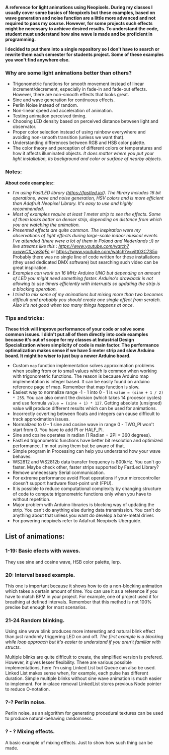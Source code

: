 **A reference for light animations using Neopixels. During my classes I usually cover some basics of Neopixels but these examples, based on wave generation and noise function are a little more advanced and not required to pass my course. However, for some projects such effects might be necessary to achieve desired results. To understand the code, student must understand how sine wave is made and be proficient in programming.**

**I decided to put them into a single repository so I don't have to search or rewrite them each semester for students project. Some of these examples you won't find anywhere else.**

### Why are some light animations better than others?
- Trigonometric functions for smooth movement instead of linear increment/decrement, especially in fade-in and fade-out effects. However, there are non-smooth effects that looks great.
- Sine and wave generation for continuous effects.
- Perlin Noise instead of random.
- Non-linear speed and acceleration of animation. 
- Testing animation perceived timing.
- Choosing LED density based on perceived distance between light and observator.
- Proper color selection instead of using rainbow everywhere and avoiding non-smooth transition (unless we want that).
- Understanding differences between RGB and HSB color palette.
- The color theory and perception of different colors or temperatures and how it affects illuminated objects. *It does matter where you put your light installation, its background and color or surface of nearby objects.*

### Notes:
**About code examples:**:
- *I'm using FastLED library (https://fastled.io/). The library includes 16 bit operations, wave and noise generation, HSV colors and is more efficient than Adafruit Neopixel Library. It's easy to use and highly recommended.*
- *Most of examples require at least 1 meter strip to see the effects. Some of them looks better on denser strip, depending on distance from which you are watching the animation.*
- *Presented effects are quite common. The inspiration were my observations of light effects during large-scale indoor musical events I've attended (there were a lot of them in Poland and Nederlands :)) or live streams like this : https://www.youtube.com/watch?v=wwCX_ywSqFc* or https://www.youtube.com/watch?v=vitt03C7S5o Probably there was no single line of code written for these installations (they used dedicated DMX software) but searching such video can be great inspiration.
- *Examples can work on 16 MHz Arduino UNO but depending on amount of LED you might need something faster. Arduino's drawback is not allowing to use timers efficiently with interrupts so updating the strip is a blocking operation.*
- *I tried to mix some of my animations but mixing more than two becomes difficult and probably you should create one single effect from scratch. Also it's not good when too many things happens at once.*

### Tips and tricks:
**These trick will improve performance of your code or solve some common issues. I didn't put all of them directly into code examples because it's out of scope for my classes at Industrial Design Specialization where simplicity of code is main factor. The performance optimalization makes sense if we have 5 meter strip and slow Arduino board. It might be wiser to just buy a newer Arduino board.**
- Custom `map` function implementation solves approximation problems when scaling from or to small values which is common when working with trigonometric functions. The reason is because Arduino map implementation is integer based. It can be easily found on arduino reference page of map. Remember that map function is slow.
- Easiest way to normalize range -1 - 1 into 0 - 1 is `value = (sine + 1 / 2) * 255`. You can also ommit the division (which takes 14 procesor cycles) and use formula `value = (sine + 1) * 127`. Getting absolute (unsigned) value will produce different results which can be used for animations.
- Incorrectly coverting between floats and integers can cause difficult to track approximation issues.
- Normalized to 0 - 1 sine and cosine wave in range 0 - TWO_PI won't start from 0. You have to add PI or HALF_PI.
- Sine and cosine operates in radian (1 Radian = 2PI = 360 degrees).
- FastLed trigonometric functions have better bit resolution and optimized performance. I'm not using them but be aware of that.
- Simple program in Processing can help you understand how your wave behaves.
- WS2812 and WS2812b data transfer frequency is 800kHz. You can't go faster. Maybe check other, faster strips supported by FastLed Library?
- Remove unnecessary Serial communication.
- For extreme performance avoid Float operations if your microcontroller doesn't support hardware float-point unit (FPU).
- It is possible to reduce computational complexity by changing structure of code to compute trigonometric functions only when you have to without repetition.
- Major problem with Arduino libraries is blocking way of updating the strip. You can't do anything else during data transmission. You can't do anything about that unless you want do develop a bare-metal driver.
- For powering neopixels refer to Adafruit Neopixels Uberguide.

## List of animations:

### 1-19: Basic efects with waves.
They use sine and cosine wave, HSB color palette, lerp. 

### 20: Interval based example.
This one is important because it shows how to do a non-blocking animation which takes a certain amount of time. You can use it as a reference if you have to match BPM in your project. For example, one of project used it for breathing at defined intervals. Remember that this method is not 100% precise but enough for most scenarios.

### 21-24 Random blinking.
Using sine wave blink produces more interesting and natural blink effect than just randomly triggering LED on and off. *The first example is a blocking while loop approach but it's easier to understand if you aren't familiar with structs.*

Multiple blinks are quite difficult to create, the simplified version is prefered. However, it gives lesser flexibility. There are various possible implementations, here I'm using Linked List but Queue can also be used. Linked List makes sense when, for example, each pulse has different duration. Simple multiple blinks without sine wave animation is much easier to implement. For in-place removal LinkedList stores previous Node pointer to reduce O-notation.

### ?-? Perlin noise.
Perlin noise, as an algorithm for generating procedural textures can be used to produce natural-behaving randomness.

### ? - ? Mixing effects.
A basic example of mixing effects. Just to show how such thing can be made. 

<!--
## List of animations:

### Sine wave - Number 0 - 10:
Examples introduce basics of creating color effects with sine waves.


## List of animations:
### Sine wave:
X- **Basic HSB linear rainbow**  for someone who has never seen FastLed library.
X- **Basic HSB rainbow from sine wave** to compare two different kind of rainbows.
X- **White wave fade in and out.**
X- **One color with white sweep**
- **Wave padding** increase or decrease the break between high peaks
?- **HSB rainbow with bloom effect** one sine is controlling hue, another one controls the brightness (opposite direction).
X **Back and forth movement of sine**, moving with another sine.
? **Back and forth movement of sine but slightly moving forward.**
X **Shrink and grow** of single amplitude, centered.
- **Shrink and grow** of moving sine wave.
- **Shrink and grow from wave peak**
- **Shrink and grow from wave peak fragmented** You can define your own amount of pulses or disable movement.
- **Shrink and grow from wave peak fragmented with padding**
- **Snail-like movement**, similar to shrink and grow but moves from tail to head.
X- **Sine wave with linear interpolation between two colours.**
X- **Phase shift with linear interpolation**, switching between two colors at opposite sine wave amplitudes.
- **Scanner effect with sine.**
- **Square wave from sine wave recursion** to generate smooth edges.
X **Fragmented fade-in and fade-out**, instead of fading in and out whole strip it does it fragment by fragment.
- **Sine fading away from center** ????? phase shift na całym

X- fragmented with different phases
- fragmented with sine

single grow to half and then rapid fill

### Perlin noise and random:
- **Random blink** instead of just blinking a randomly chosen LED it creates a single sine pulse gradually fading in and out. To achieve different results you can change its phase, so it can start from peak.
- **Random blink with random spread**, some blinks will appear larger and brighter than others.
- **Random blink and move**, fade in, move, fade out.
- **Random blink triplet** blinks three times with slight movement.
- **Noise liquid**
- **Rust**, it's similar to liquid but it's inversed.
- **Noise movement**
- **Noise movement back and forth**
- **Noise movement with intervals**
- **Double Noise** makes additional bloom effect.
- **Triple noise** bloom and back and forth
- **Noise outer space**, moves from middle toward sides.
- **Noise outer space with intervals**.
- **Different pulses, different speed**

### Mixed effects:
- **Slow and fast fade in of lines**


### Fit into BPM:


---------
*TODO: I should rearrange my sketches and give them proper names.*

- fraction of line (recurrency?), rust, sweep, inversed knightrider, lerp-phase-shift

**Continuous wave:**
- Sine wave basic.
- Sine wave back and forth
- Sine wave with lerp
- Sine wave phase shift with lerp
- Sine wave spread (frequency change)
- Sine wave shrink and grow
- Square wave
- Square wave changing duty cycle
- Square wave via sum of sine waves (for smooth edges).
- Arctan.
- "Knightrider"
- "Snail"
- Sawtooth wave through simple increment.


**Noise and random:**
- Random blink
- Random blink with random spread
- Noise liquid
- Noise outer space
- Rust

**Mixed effects:**
- Sweep: changes the color of noise animation without altering the brightness.
- Scanner: a simple phased overlay.
-->